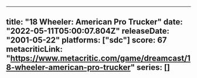 
---
title: "18 Wheeler: American Pro Trucker"
date: "2022-05-11T05:00:07.804Z"
releaseDate: "2001-05-22"
platforms: ["sdc"]
score: 67
metacriticLink: "https://www.metacritic.com/game/dreamcast/18-wheeler-american-pro-trucker"
series: []
---
